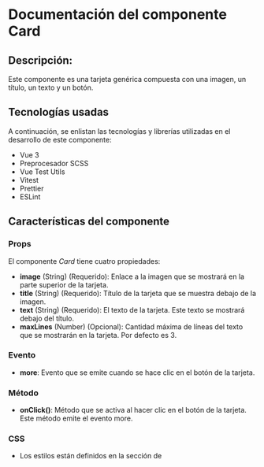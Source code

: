 # Documentación del componente Card
## Descripción:
Este componente es una tarjeta genérica compuesta con una imagen, un título, un texto y un botón.

## Tecnologías usadas
A continuación, se enlistan las tecnologías y librerías utilizadas en el desarrollo de este componente:
* Vue 3
* Preprocesador SCSS
* Vue Test Utils
* Vitest
* Prettier
* ESLint

## Características del componente
### Props
El componente *Card* tiene cuatro propiedades:
* **image** (String) (Requerido): Enlace a la imagen que se mostrará en la parte superior de la tarjeta.
* **title** (String) (Requerido): Título de la tarjeta que se muestra debajo de la imagen.
* **text** (String) (Requerido): El texto de la tarjeta. Este texto se mostrará debajo del título.
* **maxLines** (Number) (Opcional): Cantidad máxima de líneas del texto que se mostrarán en la tarjeta. Por defecto es 3.

### Evento
* **more**: Evento que se emite cuando se hace clic en el botón de la tarjeta.

### Método
* **onClick()**: Método que se activa al hacer clic en el botón de la tarjeta. Este método emite el evento more.
 
### CSS
* Los estilos están definidos en la sección de <style> y usan la extensión .scss.
* Los estilos están "scoped", lo que significa que solo se aplicarán a este componente y no afectarán a otros componentes de la aplicación donde se reutilice.
* Se pueden modificar las variables globales definidas al inicio de la sección de *style*, las cuales cambian el color de la card y del botón, asi como también el color de las letras.

## Uso del componente
Para utilizar este componente, primero se debe descargar el archivo *TheCard.vue* que se encuentra dentro de *src/components* y agregarlo al proyecto donde se reutilizara. 
Posteriormente se debe importar y usarlo en la plantilla padre mediante la etiqueta *TheCard*. Asegúrese de pasar las propiedades *image*, *title*, *text* y *maxLines*, así como también el evento *more* emitido por el componente card cuando se hace click en el botón *Saber más*.

A continuación, un ejemplo:

```vue
<template>
<main>
    <TheCard 
        :image="cardData.image" 
        :title="cardData.title" 
        :text="cardData.text" 
        @more="handleMore" 
        :maxLines="4" 
    />
</main>
</template>

<script>
import TheCard from './components/TheCard.vue';

export default {
    components: {
        TheCard
    },
    data() {
        return {
            cardData: {
                image: 'https://loremflickr.com/640/480/abstract',
                title: 'Título de la card',
                text: 'Lorem ipsum dolor sit amet, consectetur adipiscing elit. Ut ac consectetur quam, eu pharetra urna. Mauris at ultrices diam. Nullam sollicitudin, mauris sed hendrerit pulvinar, augue sem cursus elit, vel pharetra nisi metus non mi. Donec bibendum est pretium varius maximus. Proin euismod feugiat sapien ut dictum. Vivamus orci risus, finibus non nibh sit amet, auctor eleifend diam. Vestibulum et interdum nunc.'
            }
        }
    },
    methods: {
        handleMore() {
            // Gestionar lo que ocurre cuando se pulsa el botón "Saber más"
            console.log('Saber más');
        }
    }
}
</script>

```

## Demostración
El ejemplo anterior se encuentra en el archivo *App.vue*, y utiliza imágenes generadas automáticamente por el servicio [LoremFlickr](https://loremflickr.com/) para propósitos de demostración. 
En el método *handleMore* se puede agregar lo que quiere que suceda cuando se emita el evento *more*, en nuestro ejemplo, simplemente hemos decidido imprimir 'Saber más' en la consola como una acción demostrativa. 

La implementación de este componente se puede ver de la siguiente forma:

**Visualización de la Card**

![Card](https://github.com/MileydyMtz/vue-card-component/assets/85470047/b2d8a84f-731d-473a-9133-e9e84e018146)

**Mensaje en consola**

![Card console](https://github.com/MileydyMtz/vue-card-component/assets/85470047/b476b277-9d14-4876-a908-569e00f0ce58)


## Pruebas
Las pruebas se han implementado utilizando la biblioteca vitest para correr las pruebas y @vue/test-utils para montar el componente. 

A continuación se muestran las pruebas implementadas:
* **renders the props correctly**: Esta prueba verifica si las propiedades se están renderizando correctamente en el componente. Se monta el componente con un conjunto de propiedades y luego se verifica si el título, el texto y la imagen se están renderizando con los valores esperados.
* **applies maxLines to style correctly**: Esta prueba verifica si la propiedad maxLines se aplica correctamente como un estilo en el componente. Se monta el componente con maxLines configurado en 5, y luego se verifica si el estilo del texto incluye 'webkit-line-clamp: 5'.
* **emits "more" event on click**: Esta prueba verifica si el componente emite el evento more cuando se hace clic en el botón. Se monta el componente, se dispara un evento de clic en el botón y luego se verifica si el componente ha emitido el evento more.
* **has required props**: Esta prueba verifica si las propiedades requeridas están configuradas correctamente. Se comprueba que image, title y text sean propiedades requeridas y que maxLines tenga un valor por defecto de 3.
